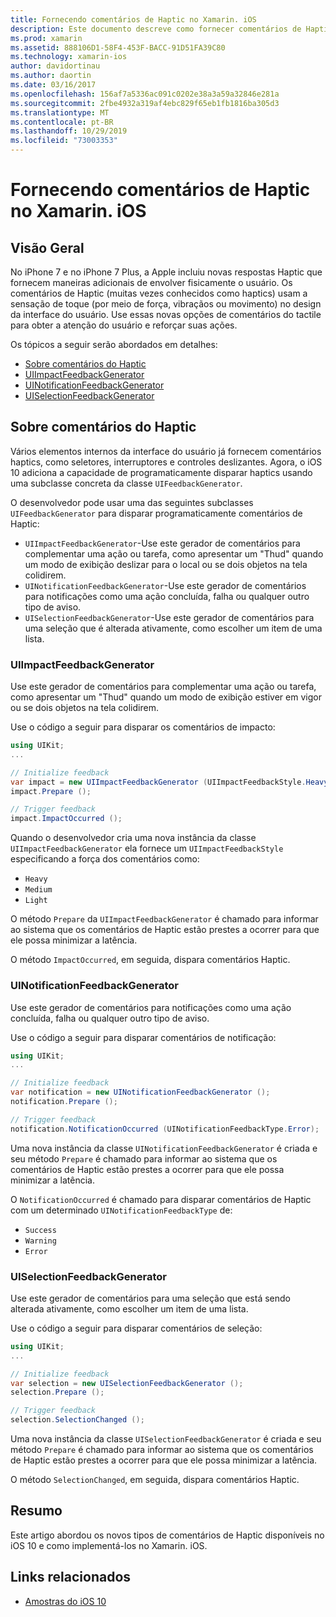 ```yaml
---
title: Fornecendo comentários de Haptic no Xamarin. iOS
description: Este documento descreve como fornecer comentários de Haptic em um aplicativo Xamarin. iOS. Ele discute UIImpactFeedbackGenerator, UINotificationFeedbackGenerator e UISelectionFeedbackGenerator.
ms.prod: xamarin
ms.assetid: 888106D1-58F4-453F-BACC-91D51FA39C80
ms.technology: xamarin-ios
author: davidortinau
ms.author: daortin
ms.date: 03/16/2017
ms.openlocfilehash: 156af7a5336ac091c0202e38a3a59a32846e281a
ms.sourcegitcommit: 2fbe4932a319af4ebc829f65eb1fb1816ba305d3
ms.translationtype: MT
ms.contentlocale: pt-BR
ms.lasthandoff: 10/29/2019
ms.locfileid: "73003353"
---
```

# <a name="providing-haptic-feedback-in-xamarinios"></a>Fornecendo comentários de Haptic no Xamarin. iOS

<a name="Overview" />

## <a name="overview"></a>Visão Geral

No iPhone 7 e no iPhone 7 Plus, a Apple incluiu novas respostas Haptic que fornecem maneiras adicionais de envolver fisicamente o usuário. Os comentários de Haptic (muitas vezes conhecidos como haptics) usam a sensação de toque (por meio de força, vibraçãos ou movimento) no design da interface do usuário. Use essas novas opções de comentários do tactile para obter a atenção do usuário e reforçar suas ações.

Os tópicos a seguir serão abordados em detalhes:

- [Sobre comentários do Haptic](#About-Haptic-Feedback)
- [UIImpactFeedbackGenerator](#UIImpactFeedbackGenerator)
- [UINotificationFeedbackGenerator](#UINotificationFeedbackGenerator)
- [UISelectionFeedbackGenerator](#UISelectionFeedbackGenerator)

<a name="About-Haptic-Feedback" />

## <a name="about-haptic-feedback"></a>Sobre comentários do Haptic

Vários elementos internos da interface do usuário já fornecem comentários haptics, como seletores, interruptores e controles deslizantes. Agora, o iOS 10 adiciona a capacidade de programaticamente disparar haptics usando uma subclasse concreta da classe `UIFeedbackGenerator`.

O desenvolvedor pode usar uma das seguintes subclasses `UIFeedbackGenerator` para disparar programaticamente comentários de Haptic:

- `UIImpactFeedbackGenerator`-Use este gerador de comentários para complementar uma ação ou tarefa, como apresentar um "Thud" quando um modo de exibição deslizar para o local ou se dois objetos na tela colidirem.
- `UINotificationFeedbackGenerator`-Use este gerador de comentários para notificações como uma ação concluída, falha ou qualquer outro tipo de aviso.
- `UISelectionFeedbackGenerator`-Use este gerador de comentários para uma seleção que é alterada ativamente, como escolher um item de uma lista.

<a name="UIImpactFeedbackGenerator" />

### <a name="uiimpactfeedbackgenerator"></a>UIImpactFeedbackGenerator

Use este gerador de comentários para complementar uma ação ou tarefa, como apresentar um "Thud" quando um modo de exibição estiver em vigor ou se dois objetos na tela colidirem.

Use o código a seguir para disparar os comentários de impacto:

```csharp
using UIKit;
...

// Initialize feedback
var impact = new UIImpactFeedbackGenerator (UIImpactFeedbackStyle.Heavy);
impact.Prepare ();

// Trigger feedback
impact.ImpactOccurred ();
```

Quando o desenvolvedor cria uma nova instância da classe `UIImpactFeedbackGenerator` ela fornece um `UIImpactFeedbackStyle` especificando a força dos comentários como:

- `Heavy`
- `Medium`
- `Light`

O método `Prepare` da `UIImpactFeedbackGenerator` é chamado para informar ao sistema que os comentários de Haptic estão prestes a ocorrer para que ele possa minimizar a latência.

O método `ImpactOccurred`, em seguida, dispara comentários Haptic.

<a name="UINotificationFeedbackGenerator" />

### <a name="uinotificationfeedbackgenerator"></a>UINotificationFeedbackGenerator

Use este gerador de comentários para notificações como uma ação concluída, falha ou qualquer outro tipo de aviso.

Use o código a seguir para disparar comentários de notificação:

```csharp
using UIKit;
...

// Initialize feedback
var notification = new UINotificationFeedbackGenerator ();
notification.Prepare ();

// Trigger feedback
notification.NotificationOccurred (UINotificationFeedbackType.Error);
```

Uma nova instância da classe `UINotificationFeedbackGenerator` é criada e seu método `Prepare` é chamado para informar ao sistema que os comentários de Haptic estão prestes a ocorrer para que ele possa minimizar a latência.

O `NotificationOccurred` é chamado para disparar comentários de Haptic com um determinado `UINotificationFeedbackType` de:

- `Success`
- `Warning`
- `Error`

<a name="UISelectionFeedbackGenerator" />

### <a name="uiselectionfeedbackgenerator"></a>UISelectionFeedbackGenerator

Use este gerador de comentários para uma seleção que está sendo alterada ativamente, como escolher um item de uma lista.

Use o código a seguir para disparar comentários de seleção:

```csharp
using UIKit;
...

// Initialize feedback
var selection = new UISelectionFeedbackGenerator ();
selection.Prepare ();

// Trigger feedback
selection.SelectionChanged ();
```

Uma nova instância da classe `UISelectionFeedbackGenerator` é criada e seu método `Prepare` é chamado para informar ao sistema que os comentários de Haptic estão prestes a ocorrer para que ele possa minimizar a latência.

O método `SelectionChanged`, em seguida, dispara comentários Haptic.

## <a name="summary"></a>Resumo

Este artigo abordou os novos tipos de comentários de Haptic disponíveis no iOS 10 e como implementá-los no Xamarin. iOS.

## <a name="related-links"></a>Links relacionados

- [Amostras do iOS 10](https://docs.microsoft.com/samples/browse/?products=xamarin&term=Xamarin.iOS+iOS10)
